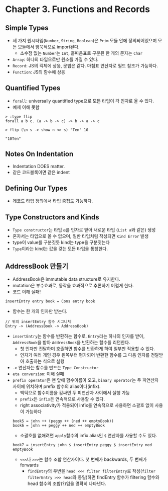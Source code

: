 # Chapter 3. Functions and Records

## Simple Types
- 세 가지 원시타입(`Number`, `String`, `Boolean`)은 `Prim` 모듈 안에 정의되어있으며 모든 모듈에서 암묵적으로 import된다.
  - 소수점 없는 `Number`는 `Int`, 홑따옴표로 구분된 한 개의 문자는 `Char`
- `Array`: 하나의 타입으로만 원소를 가질 수 있다.
- `Record`: JS의 객체에 상응, 문법은 같다. 마침표 연산자로 필드 참조가 가능하다.
- `Function`: JS의 함수에 상응

## Quantified Types
- `forall`: universally quantified type으로 모든 타입이 각 인자로 올 수 있다.
- 예제 이해 못함
```
> :type flip
forall a b c. (a -> b -> c) -> b -> a -> c

> flip (\n s -> show n <> s) "Ten" 10

"10Ten"
```

## Notes On Indentation
- Indentation DOES matter.
- 같은 코드블록이면 같은 indent

## Defining Our Types
- 레코드 타입 정의에서 타입 중첩도 가능하다.

## Type Constructors and Kinds
- `Type constructor`는 타입 a를 인자로 받아 새로운 타입 (`List a`와 같은) 생성
- 혼자서는 타입으로 올 수 없으며, 일반 타입처럼 작성되면 `Kind Error` 발생
- type이 value를 구분짓듯 kind는 type을 구분짓는다
- `Type`이라는 kind는 값을 갖는 모든 타입을 통칭한다.

## AddressBook 만들기
- AddressBook은 immutable data structure로 유지한다.
- mutation은 부수효과로, 동작을 효과적으로 추론하기 어렵게 한다.
- 코드 이해 실패!
```
insertEntry entry book = Cons entry book
```
- 함수는 한 개의 인자만 받는다. 
```
// 위의 insertEntry 함수 시그니처
Entry -> (AddressBook -> AddressBook)
```
- `insertEntry`는 함수를 반환하는 함수로, `Entry`라는 하나의 인자를 받아, `AddressBook`을 받아 `AddressBook`을 반환하는 함수를 리턴한다.
  - 첫 인자만 전달하며 호출하면 함수를 반환하게 하여 일부만 적용할 수 있다. 
  - 인자가 여러 개인 경우 왼쪽부터 평가되어 반환한 함수를 그 다음 인자를 전달받아 호출하는 식으로 실행
- `->` 연산자는 함수를 만드는 `Type Constructor`
- `eta conversion`: 이해 실패
- `prefix operator`은 맨 앞에 함수이름이 오고, `binary operator`는 두 피연산자 사이에 위치하며 prefix 함수의 alias이다(infix).
  - 백틱으로 함수이름을 감싸면 두 피연산자 사이에서 실행 가능
  - `prefix`든 `infix`든 연속적으로 사용할 수 있다.
  - right associativity가 적용되어 infix를 연속적으로 사용하면 소괄호 없이 사용이 가능하다
  ```
  book5 = john ++ (peggy ++ (ned ++ emptyBook))
  book6 = john ++ peggy ++ ned ++ emptyBook
  ```
  - 소괄호를 없애려면 `apply`함수의 infix alias인 `$` 연산자를 사용할 수도 있다.
  ```
  book7 = insertEntry john $ insertEntry peggy $ insertEntry ned emptyBook
  ```
  - `<<<`나 `>>>`는 함수 조합 연산자이다. 첫 번째가 backwards, 두 번째가 forwards
    - `findEntry`의 우변을 `head <<< filter filterEntry`로 작성(`filter filterEntry >>> head`와 동일)하면 findEntry 함수가 filtering 함수와 head 함수의 조합(?)임을 명확히 나타낸다.